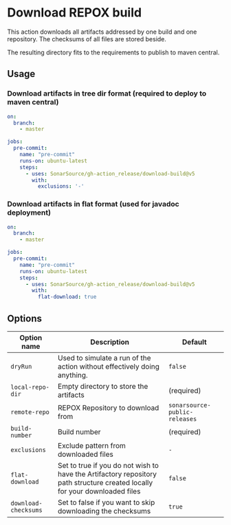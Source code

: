 # Download REPOX build

This action downloads all artifacts addressed by one build and one repository.
The checksums of all files are stored beside.

The resulting directory fits to the requirements to publish to maven central.

## Usage

### Download artifacts in tree dir format (required to deploy to maven central)

```yaml
on:
  branch:
    - master

jobs:
  pre-commit:
    name: "pre-commit"
    runs-on: ubuntu-latest
    steps:
      - uses: SonarSource/gh-action_release/download-build@v5
        with:
          exclusions: '-'
```

### Download artifacts in flat format (used for javadoc deployment)

```yaml
on:
  branch:
    - master

jobs:
  pre-commit:
    name: "pre-commit"
    runs-on: ubuntu-latest
    steps:
      - uses: SonarSource/gh-action_release/download-build@v5
        with:
          flat-download: true
```

## Options

| Option name          | Description                                                                                                                | Default                       |
|----------------------|----------------------------------------------------------------------------------------------------------------------------|-------------------------------|
| `dryRun`             | Used to simulate a run of the action without effectively doing anything.                                                   | `false`                       |
| `local-repo-dir`     | Empty directory to store the artifacts                                                                                     | (required)                    |
| `remote-repo`        | REPOX Repository to download from                                                                                          | `sonarsource-public-releases` |
| `build-number`       | Build number                                                                                                               | (required)                    |
| `exclusions`         | Exclude pattern from downloaded files                                                                                      | `-`                           |
| `flat-download`      | Set to true if you do not wish to have the Artifactory repository path structure created locally for your downloaded files | `false`                       |
| `download-checksums` | Set to false if you want to skip downloading the checksums                                                                 | `true`                        |
